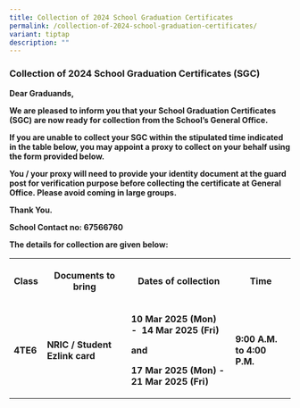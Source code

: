 ```yaml
---
title: Collection of 2024 School Graduation Certificates
permalink: /collection-of-2024-school-graduation-certificates/
variant: tiptap
description: ""
---
```

<h3><strong>Collection of 2024 School Graduation Certificates (SGC)</strong></h3>
<p><strong>Dear Graduands,</strong>
</p>
<p><strong>We are pleased to inform you that your School Graduation Certificates (SGC) are now ready for collection from the School’s General Office.</strong>
</p>
<p><strong>If you are unable to collect your SGC within the stipulated time indicated in the table below, you may appoint a proxy to collect on your behalf using the form provided below.&nbsp;&nbsp;&nbsp;&nbsp;</strong>
</p>
<p><strong>You / your proxy will need to provide your identity document at the guard post for verification purpose before collecting the certificate at General Office. Please avoid coming in large groups.</strong>
</p>
<p><strong>Thank You.</strong>
</p>
<p><strong>School Contact no: 67566760</strong>
</p>
<p><strong>The details for collection are given below:</strong>
</p>
<p></p>
<table style="minWidth: 100px">
<colgroup>
<col>
<col>
<col>
<col>
</colgroup>
<tbody>
<tr>
<th rowspan="1" colspan="1">
<p>Class</p>
</th>
<th rowspan="1" colspan="1">
<p>Documents to bring</p>
</th>
<th rowspan="1" colspan="1">
<p>Dates of collection</p>
</th>
<th rowspan="1" colspan="1">
<p>Time</p>
</th>
</tr>
<tr>
<td rowspan="1" colspan="1">
<p><strong>4TE6</strong>
</p>
</td>
<td rowspan="1" colspan="1">
<p><strong>NRIC / Student Ezlink card</strong>
</p>
</td>
<td rowspan="1" colspan="1">
<p><strong>10 Mar 2025 (Mon)&nbsp; -&nbsp; 14 Mar 2025 (Fri)</strong>
</p>
<p><strong>and</strong>
</p>
<p><strong>17 Mar 2025 (Mon) - 21 Mar 2025 (Fri)</strong>
</p>
<p></p>
</td>
<td rowspan="1" colspan="1">
<p><strong>9:00 A.M. to 4:00 P.M.</strong>
</p>
</td>
</tr>
</tbody>
</table>
<p></p>